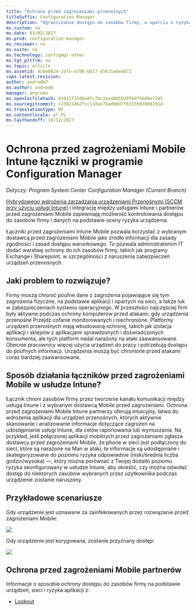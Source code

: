 ```yaml
---
title: "Ochrona przed zagrożeniami przenośnych"
titleSuffix: Configuration Manager
description: "Ograniczanie dostępu do zasobów firmy, w oparciu o ryzyka urządzeń, sieci i aplikacji przy użyciu programu Configuration Manager i przed zagrożeniami Intune Mobile partnerów"
ms.custom: na
ms.date: 03/02/2017
ms.prod: configuration-manager
ms.reviewer: na
ms.suite: na
ms.technology: configmgr-other
ms.tgt_pltfrm: na
ms.topic: article
ms.assetid: 4c0e6824-2dfe-4700-b817-d5631e0eb872
caps.latest.revision: 
author: andredm7
ms.author: andredm
manager: angrobe
ms.openlocfilehash: 83911f35dbe8fc7bc24a4885929fbdf5660e7285
ms.sourcegitcommit: c236214b2fcc13dae7bad96d7fb33f692868191d
ms.translationtype: MT
ms.contentlocale: pl-PL
ms.lasthandoff: 10/12/2017
---
```

# <a name="intune-mobile-threat-defense-connectors-in-configuration-manager"></a>Ochrona przed zagrożeniami Mobile Intune łączniki w programie Configuration Manager

*Dotyczy: Program System Center Configuration Manager (Current Branch)*

[Hybrydowego wdrożenia zarządzania urządzeniami Przenośnymi (SCCM przy użyciu usługi Intune)](https://docs.microsoft.com/sccm/mdm/understand/choose-between-standalone-intune-and-hybrid-mobile-device-management) i integrację między usługami Intune i partnerów przed zagrożeniami Mobile zapewniają możliwość kontrolowania dostępu do zasobów firmy i danych na podstawie oceny ryzyka urządzenia.

Łączniki przed zagrożeniami Intune Mobile pozwala korzystać z wybranym dostawcą przed zagrożeniami Mobile jako źródło informacji dla zasady zgodności i zasad dostępu warunkowego. To pozwala administratorom IT dodać warstwę ochrony do ich zasobów firmy, takich jak programy Exchange i Sharepoint, w szczególności z naruszenia zabezpieczeń urządzeń przenośnych.

## <a name="what-problem-does-this-solve"></a>Jaki problem to rozwiązuje?

Firmy muszą chronić poufne dane z zagrożenia pojawiające się tym zagrożenia fizyczne, na podstawie aplikacji i opartych na sieci, a także luk w zabezpieczeniach systemu operacyjnego.
W przeszłości najczęściej firm były aktywne podczas ochrony komputerów przed atakami, gdy urządzenia przenośne Przejdź cofanie monitorowanych i niechronione. Platformy urządzeń przenośnych mają wbudowaną ochronę, takich jak izolacja aplikacji i sklepów z aplikacjami sprawdzonych i doświadczonych konsumenta, ale tych platform nadal narażony na ataki zaawansowane. Obecnie pracownicy więcej użycia urządzeń do pracy i potrzebują dostępu do poufnych informacji. Urządzenia muszą być chronione przed atakami coraz bardziej zaawansowane.

## <a name="how-the-intune-mobile-threat-defense-connectors-work"></a>Sposób działania łączników przed zagrożeniami Mobile w usłudze Intune?

Łącznik chroni zasobów firmy przez tworzenie kanału komunikacji między usługą Intune i z wybranym dostawcą Mobile przed zagrożeniami. Ochrona przed zagrożeniami Mobile Intune partnerzy oferują intuicyjny, łatwa do wdrożenia aplikacji dla urządzeń przenośnych, których aktywnie skanowanie i analizowanie informacje dotyczące zagrożeń na udostępnianie usługi Intune, dla celów raportowania lub wymuszania. Na przykład, jeśli połączonej aplikacji mobilnych przed zagrożeniami zgłasza dostawcy przed zagrożeniami Mobile, że phone w sieci jest podłączony do sieci, które są narażone na Man w ataki, te informacje są udostępniane i skategoryzowane do poziomu ryzyka odpowiednie (niski/średnia liczba godzin/wysoka) —, który można porównać z Twojej dodatki poziomu ryzyka skonfigurowany w usłudze Intune, aby określić, czy można odwołać dostęp do niektórych zasobów wybranych przez użytkownika podczas urządzenie zostanie naruszony.

## <a name="sample-scenarios"></a>Przykładowe scenariusze

Gdy urządzenie jest uznawane za zainfekowanych przez rozwiązanie przed zagrożeniami Mobile:

![](http://i.imgur.com/Li1WUOU.png)

Gdy urządzenie jest korygowana, zostanie przyznany dostęp:

![](http://i.imgur.com/VCIwpdz.png)

## <a name="mobile-threat-defense-partners"></a>Ochrona przed zagrożeniami Mobile partnerów

Informacje o sposobie ochrony dostępu do zasobów firmy na podstawie urządzeń, sieci i ryzyka aplikacji z:

- [Lookout](https://docs.microsoft.com/sccm/protect/deploy-use/lookout-mobile-threat-defense-in-configuration-manager)
